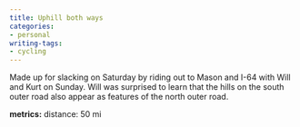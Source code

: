 ```yaml
---
title: Uphill both ways
categories:
- personal
writing-tags:
- cycling
---
```


Made up for slacking on Saturday by riding out to Mason and I-64 with Will and Kurt on Sunday.  Will was surprised to learn that the hills on the south outer road also appear as features of the north outer road.

**metrics:**
distance: 50 mi
